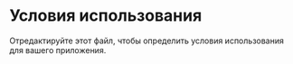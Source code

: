 # Условия использования

Отредактируйте этот файл, чтобы определить условия использования для вашего приложения.
